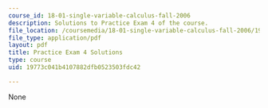 ```yaml
---
course_id: 18-01-single-variable-calculus-fall-2006
description: Solutions to Practice Exam 4 of the course.
file_location: /coursemedia/18-01-single-variable-calculus-fall-2006/19773c041b4107882dfb0523503fdc42_prexam4bsol.pdf
file_type: application/pdf
layout: pdf
title: Practice Exam 4 Solutions
type: course
uid: 19773c041b4107882dfb0523503fdc42

---
```

None